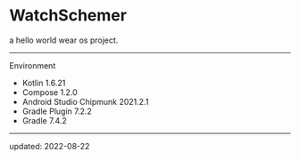 # WatchSchemer

a hello world wear os project.

---

Environment

- Kotlin 1.6.21
- Compose 1.2.0
- Android Studio Chipmunk 2021.2.1
- Gradle Plugin 7.2.2
- Gradle 7.4.2

----

updated: 2022-08-22